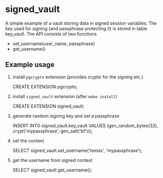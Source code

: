 signed_vault
============

A simple example of a vault storing data in signed session variables. The key
used for signing (and passphrase protecting it) is stored in table key_vault.
The API consists of two functions

 * set_username(user_name, passphrase)
 * get_username()


Example usage
-------------

1. install `pgcrypto` extension (provides crypto for the signing etc.)

    CREATE EXTENSION pgcrypto;

2. install `signed_vault` extension (after `make install`)

    CREATE EXTENSION signed_vault;

3. generate random signing key and set a passphrase

    INSERT INTO signed_vault.key_vault
    VALUES (gen_random_bytes(32), crypt('mypassphrase', gen_salt('bf')));

4. set the context

    SELECT signed_vault.set_username('tomas', 'mypassphrase');

5. get the username from signed context

    SELECT signed_vault.get_username();
